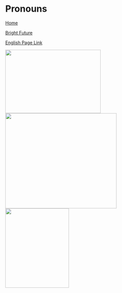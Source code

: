 # Pronouns


[Home](all-files-links.md)

[Bright Future](bright-future.md)

[English Page Link](all-english-links.md)


<img src="https://encrypted-tbn0.gstatic.com/images?q=tbn:ANd9GcRsrDrzd_T7LjI6EanqK4hYzSZUl-Irm9V-pRlNEUYWhhHa3UjKcargw99qRc7L-G2Iw0I&usqp=CAU" width="300" height="200">

<img src="https://www.careerpower.in/images/tense-chart.png" width="350" height="300">

<img src="https://www.careerpower.in/images/tense-chart.png" width="200" height="250">


